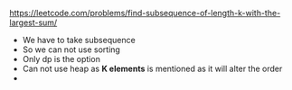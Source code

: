 https://leetcode.com/problems/find-subsequence-of-length-k-with-the-largest-sum/
- We have to take subsequence
- So we can not use sorting
- Only dp is the option
- Can not use heap as **K elements** is mentioned as it will alter the order
- 
